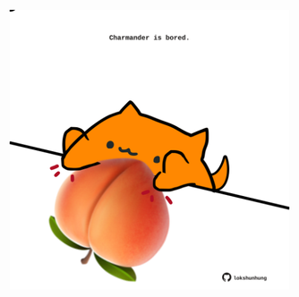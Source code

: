 <!-- built at 24/06/2021, 05:01:26 UTC -->
<p align="center">
  <img width="500" height="500" src="./ReadmeImage.svg">
</p>
